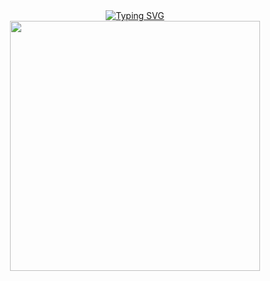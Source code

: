 <div align="center">
  <a href="https://git.io/typing-svg">
    <img src="https://readme-typing-svg.demolab.com?font=Courier+Prime&size=15&pause=4000&color=808080&center=true&vCenter=true&multiline=true&repeat=true&random=false&width=950&height=75&lines=Jangan+memaksakan+hal+yang+tidak+bisa+kau+ubah;Business+/+Project;wa.me/682161626864" alt="Typing SVG" />
  </a>
</div>
<div align="center">
  <img height="400" src="https://64.media.tumblr.com/3179fc326c295ea75d2b1949d81d91d5/tumblr_p1xydubn8K1s8yicyo1_540.gifv" />
</div>
